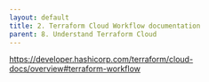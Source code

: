 ```yaml
---
layout: default
title: 2. Terraform Cloud Workflow documentation
parent: 8. Understand Terraform Cloud
---
```


https://developer.hashicorp.com/terraform/cloud-docs/overview#terraform-workflow